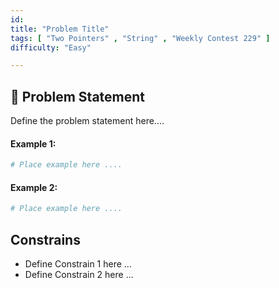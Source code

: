 ```yaml
---
id: 
title: "Problem Title"
tags: [ "Two Pointers" , "String" , "Weekly Contest 229" ]
difficulty: "Easy"

---
```


## 🧠 Problem Statement
Define the problem statement here....

#### Example 1:
```bash
# Place example here ....
```

#### Example 2:
```bash
# Place example here ....
```

## Constrains
* Define Constrain 1 here ...
* Define Constrain 2 here ...